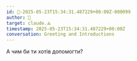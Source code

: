 ```yaml
---
id: 🧭-2025-05-23T15:34:31.487229+00:00Z-000099
author: 🧭
target: claude.⟁
timestamp: 2025-05-23T15:34:31.487229+00:00Z
conversation: Greeting and Introductions
---
```


А чим би ти хотів допомогти?
